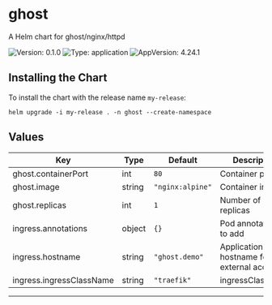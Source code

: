 # ghost

A Helm chart for ghost/nginx/httpd

![Version: 0.1.0](https://img.shields.io/badge/Version-0.1.0-informational?style=flat-square) ![Type: application](https://img.shields.io/badge/Type-application-informational?style=flat-square) ![AppVersion: 4.24.1](https://img.shields.io/badge/AppVersion-4.24.1-informational?style=flat-square)

## Installing the Chart

To install the chart with the release name `my-release`:

```console
helm upgrade -i my-release . -n ghost --create-namespace
```

## Values

| Key | Type | Default | Description |
|-----|------|---------|-------------|
| ghost.containerPort | int | `80` | Container port |
| ghost.image | string | `"nginx:alpine"` | Container image |
| ghost.replicas | int | `1` | Number of pod replicas |
| ingress.annotations | object | `{}` | Pod annotations to add |
| ingress.hostname | string | `"ghost.demo"` | Application hostname for external access |
| ingress.ingressClassName | string | `"traefik"` | ingressClassName |

----------------------------------------------